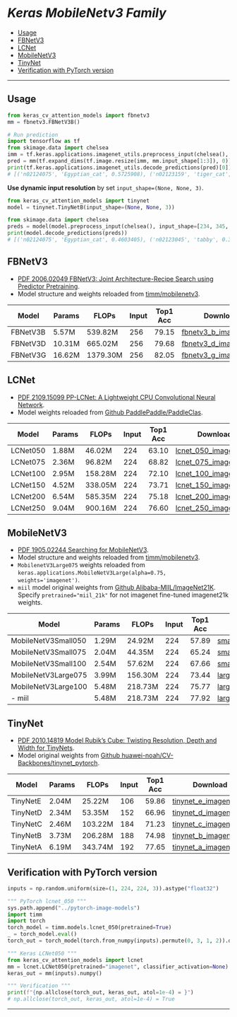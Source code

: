 # ___Keras MobileNetv3 Family___
<!-- TOC depthFrom:1 depthTo:6 withLinks:1 updateOnSave:1 orderedList:0 -->

- [Usage](#usage)
- [FBNetV3](#fbnetv3)
- [LCNet](#lcnet)
- [MobileNetV3](#mobilenetv3)
- [TinyNet](#tinynet)
- [Verification with PyTorch version](#verification-with-pytorch-version)

<!-- /TOC -->
***

## Usage
  ```py
  from keras_cv_attention_models import fbnetv3
  mm = fbnetv3.FBNetV3B()

  # Run prediction
  import tensorflow as tf
  from skimage.data import chelsea
  imm = tf.keras.applications.imagenet_utils.preprocess_input(chelsea(), mode='torch') # Chelsea the cat
  pred = mm(tf.expand_dims(tf.image.resize(imm, mm.input_shape[1:3]), 0)).numpy()
  print(tf.keras.applications.imagenet_utils.decode_predictions(pred)[0])
  # [('n02124075', 'Egyptian_cat', 0.5725908), ('n02123159', 'tiger_cat', 0.15323903), ...]
  ```
  **Use dynamic input resolution** by set `input_shape=(None, None, 3)`.
  ```py
  from keras_cv_attention_models import tinynet
  model = tinynet.TinyNetB(input_shape=(None, None, 3))

  from skimage.data import chelsea
  preds = model(model.preprocess_input(chelsea(), input_shape=[234, 345, 3]))
  print(model.decode_predictions(preds))
  # [('n02124075', 'Egyptian_cat', 0.4603405), ('n02123045', 'tabby', 0.34186444), ...]
  ```
## FBNetV3
  - [PDF 2006.02049 FBNetV3: Joint Architecture-Recipe Search using Predictor Pretraining](https://arxiv.org/pdf/2006.02049.pdf).
  - Model structure and weights reloaded from [timm/mobilenetv3](https://github.com/rwightman/pytorch-image-models/blob/master/timm/models/mobilenetv3.py).

  | Model    | Params | FLOPs    | Input | Top1 Acc | Download |
  | -------- | ------ | -------- | ----- | -------- | -------- |
  | FBNetV3B | 5.57M  | 539.82M  | 256   | 79.15    | [fbnetv3_b_imagenet.h5](https://github.com/leondgarse/keras_cv_attention_models/releases/download/mobilenetv3_family/fbnetv3_b_imagenet.h5) |
  | FBNetV3D | 10.31M | 665.02M  | 256   | 79.68    | [fbnetv3_d_imagenet.h5](https://github.com/leondgarse/keras_cv_attention_models/releases/download/mobilenetv3_family/fbnetv3_d_imagenet.h5) |
  | FBNetV3G | 16.62M | 1379.30M | 256   | 82.05    | [fbnetv3_g_imagenet.h5](https://github.com/leondgarse/keras_cv_attention_models/releases/download/mobilenetv3_family/fbnetv3_g_imagenet.h5) |
## LCNet
  - [PDF 2109.15099 PP-LCNet: A Lightweight CPU Convolutional Neural Network](https://arxiv.org/pdf/2109.15099.pdf).
  - Model weights reloaded from [Github PaddlePaddle/PaddleClas](https://github.com/PaddlePaddle/PaddleClas).

  | Model    | Params | FLOPs   | Input | Top1 Acc | Download |
  | -------- | ------ | ------- | ----- | -------- | -------- |
  | LCNet050 | 1.88M  | 46.02M  | 224   | 63.10    | [lcnet_050_imagenet.h5](https://github.com/leondgarse/keras_cv_attention_models/releases/download/mobilenetv3_family/lcnet_050_imagenet.h5) |
  | LCNet075 | 2.36M  | 96.82M  | 224   | 68.82    | [lcnet_075_imagenet.h5](https://github.com/leondgarse/keras_cv_attention_models/releases/download/mobilenetv3_family/lcnet_075_imagenet.h5) |
  | LCNet100 | 2.95M  | 158.28M | 224   | 72.10    | [lcnet_100_imagenet.h5](https://github.com/leondgarse/keras_cv_attention_models/releases/download/mobilenetv3_family/lcnet_100_imagenet.h5) |
  | LCNet150 | 4.52M  | 338.05M | 224   | 73.71    | [lcnet_150_imagenet.h5](https://github.com/leondgarse/keras_cv_attention_models/releases/download/mobilenetv3_family/lcnet_150_imagenet.h5) |
  | LCNet200 | 6.54M  | 585.35M | 224   | 75.18    | [lcnet_200_imagenet.h5](https://github.com/leondgarse/keras_cv_attention_models/releases/download/mobilenetv3_family/lcnet_200_imagenet.h5) |
  | LCNet250 | 9.04M  | 900.16M | 224   | 76.60    | [lcnet_250_imagenet.h5](https://github.com/leondgarse/keras_cv_attention_models/releases/download/mobilenetv3_family/lcnet_250_imagenet.h5) |
## MobileNetV3
  - [PDF 1905.02244 Searching for MobileNetV3](https://arxiv.org/pdf/1905.02244.pdf).
  - Model structure and weights reloaded from [timm/mobilenetv3](https://github.com/rwightman/pytorch-image-models/blob/master/timm/models/mobilenetv3.py).
  - `MobilenetV3Large075` weights reloaded from `keras.applications.MobileNetV3Large(alpha=0.75, weights='imagenet')`.
  - `miil` model original weights from [Github Alibaba-MIIL/ImageNet21K](https://github.com/Alibaba-MIIL/ImageNet21K). Specify `pretrained="miil_21k"` for not imagenet fine-tuned imagenet21k weights.

  | Model               | Params | FLOPs   | Input | Top1 Acc | Download |
  | ------------------- | ------ | ------- | ----- | -------- | -------- |
  | MobileNetV3Small050 | 1.29M  | 24.92M  | 224   | 57.89    | [small_050_imagenet.h5](https://github.com/leondgarse/keras_cv_attention_models/releases/download/mobilenetv3_family/mobilenetv3_small_050_imagenet.h5) |
  | MobileNetV3Small075 | 2.04M  | 44.35M  | 224   | 65.24    | [small_075_imagenet.h5](https://github.com/leondgarse/keras_cv_attention_models/releases/download/mobilenetv3_family/mobilenetv3_small_075_imagenet.h5) |
  | MobileNetV3Small100 | 2.54M  | 57.62M  | 224   | 67.66    | [small_100_imagenet.h5](https://github.com/leondgarse/keras_cv_attention_models/releases/download/mobilenetv3_family/mobilenetv3_small_100_imagenet.h5) |
  | MobileNetV3Large075 | 3.99M  | 156.30M | 224   | 73.44    | [large_075_imagenet.h5](https://github.com/leondgarse/keras_cv_attention_models/releases/download/mobilenetv3_family/mobilenetv3_large_075_imagenet.h5) |
  | MobileNetV3Large100 | 5.48M  | 218.73M | 224   | 75.77    | [large_100_imagenet.h5](https://github.com/leondgarse/keras_cv_attention_models/releases/download/mobilenetv3_family/mobilenetv3_large_100_imagenet.h5) |
  | - miil              | 5.48M  | 218.73M | 224   | 77.92    | [large_100_miil.h5](https://github.com/leondgarse/keras_cv_attention_models/releases/download/mobilenetv3_family/mobilenetv3_large_100_mill.h5) |
## TinyNet
  - [PDF 2010.14819 Model Rubik’s Cube: Twisting Resolution, Depth and Width for TinyNets](https://arxiv.org/pdf/2010.14819.pdf).
  - Model original weights from [Github huawei-noah/CV-Backbones/tinynet_pytorch](https://github.com/huawei-noah/CV-Backbones/tree/master/tinynet_pytorch).

  | Model    | Params | FLOPs   | Input | Top1 Acc | Download |
  | -------- | ------ | ------- | ----- | -------- | -------- |
  | TinyNetE | 2.04M  | 25.22M  | 106   | 59.86    | [tinynet_e_imagenet.h5](https://github.com/leondgarse/keras_cv_attention_models/releases/download/mobilenetv3_family/tinynet_e_imagenet.h5) |
  | TinyNetD | 2.34M  | 53.35M  | 152   | 66.96    | [tinynet_d_imagenet.h5](https://github.com/leondgarse/keras_cv_attention_models/releases/download/mobilenetv3_family/tinynet_d_imagenet.h5) |
  | TinyNetC | 2.46M  | 103.22M | 184   | 71.23    | [tinynet_c_imagenet.h5](https://github.com/leondgarse/keras_cv_attention_models/releases/download/mobilenetv3_family/tinynet_c_imagenet.h5) |
  | TinyNetB | 3.73M  | 206.28M | 188   | 74.98    | [tinynet_b_imagenet.h5](https://github.com/leondgarse/keras_cv_attention_models/releases/download/mobilenetv3_family/tinynet_b_imagenet.h5) |
  | TinyNetA | 6.19M  | 343.74M | 192   | 77.65    | [tinynet_a_imagenet.h5](https://github.com/leondgarse/keras_cv_attention_models/releases/download/mobilenetv3_family/tinynet_a_imagenet.h5) |
## Verification with PyTorch version
  ```py
  inputs = np.random.uniform(size=(1, 224, 224, 3)).astype("float32")

  """ PyTorch lcnet_050 """
  sys.path.append("../pytorch-image-models")
  import timm
  import torch
  torch_model = timm.models.lcnet_050(pretrained=True)
  _ = torch_model.eval()
  torch_out = torch_model(torch.from_numpy(inputs).permute(0, 3, 1, 2)).detach().numpy()

  """ Keras LCNet050 """
  from keras_cv_attention_models import lcnet
  mm = lcnet.LCNet050(pretrained="imagenet", classifier_activation=None)
  keras_out = mm(inputs).numpy()

  """ Verification """
  print(f"{np.allclose(torch_out, keras_out, atol=1e-4) = }")
  # np.allclose(torch_out, keras_out, atol=1e-4) = True
  ```
***
